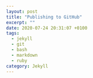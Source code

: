 ```yaml
---
layout: post
title: "Publishing to GitHub"
excerpt: ""
date: 2020-07-24 20:31:07 +0100
tags:
  - jekyll
  - git
  - bash
  - markdown
  - ruby
category: Jekyll
---
```

